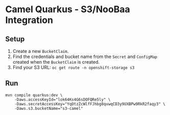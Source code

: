 # Camel Quarkus - S3/NooBaa Integration

## Setup

1. Create a new `BucketClaim`.
2. Find the credentials and bucket name from the `Secret` and `ConfigMap` created when the `BucketClaim` is created.
3. Find your S3 URL: `oc get route -n openshift-storage s3`

## Run

```
mvn compile quarkus:dev \
    -Daws.accessKeyId="lok64Ks4G6sDOFQRe5ly" \
    -Daws.secretAccessKey="YqOtzZcWlfFJhbg8qvwqCD3y9UXBPw9RkR2faqy3" \
    -Daws.s3.bucketName="s3-camel"
```
